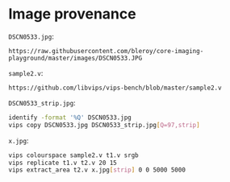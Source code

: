 # Image provenance
`DSCN0533.jpg`:
```
https://raw.githubusercontent.com/bleroy/core-imaging-playground/master/images/DSCN0533.JPG
```

`sample2.v`:
```
https://github.com/libvips/vips-bench/blob/master/sample2.v
```


`DSCN0533_strip.jpg`:
```bash
identify -format '%Q' DSCN0533.jpg
vips copy DSCN0533.jpg DSCN0533_strip.jpg[Q=97,strip]
```

`x.jpg`:
```bash
vips colourspace sample2.v t1.v srgb
vips replicate t1.v t2.v 20 15
vips extract_area t2.v x.jpg[strip] 0 0 5000 5000
```
